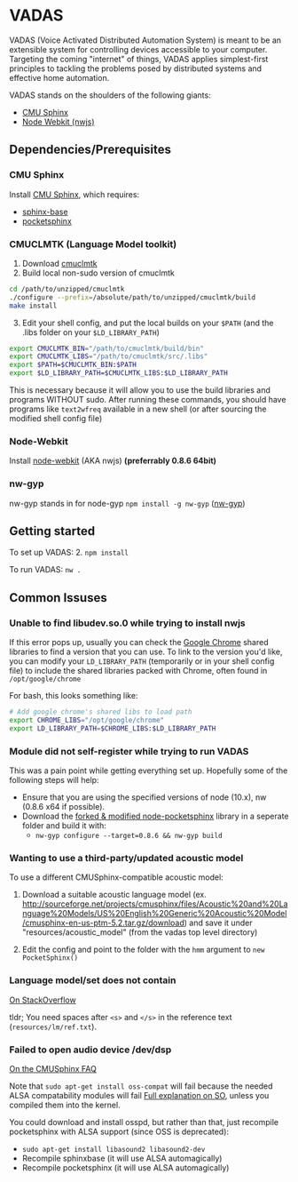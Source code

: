 # VADAS

VADAS (Voice Activated Distributed Automation System) is meant to be an extensible system for controlling devices accessible to your computer.
Targeting the coming "internet" of things, VADAS applies simplest-first principles to tackling the problems posed by distributed systems and effective home automation.

VADAS stands on the shoulders of the following giants:
- [CMU Sphinx](http://cmusphinx.sourceforge.net)
- [Node Webkit (nwjs)](http://nwjs.io)

## Dependencies/Prerequisites

### CMU Sphinx
Install [CMU Sphinx](http://cmusphinx.sourceforge.net), which requires:
- [sphinx-base](https://github.com/cmusphinx/sphinxbase)
- [pocketsphinx](https://github.com/cmusphinx/pocketsphinx)

### CMUCLMTK (Language Model toolkit)
1. Download [cmuclmtk](http://cmusphinx.sourceforge.net/wiki/download)
2. Build local non-sudo version of cmuclmtk
```bash
cd /path/to/unzipped/cmuclmtk
./configure --prefix=/absolute/path/to/unzipped/cmuclmtk/build
make install
```
3. Edit your shell config, and put the local builds on your `$PATH` (and the .libs folder on your `$LD_LIBRARY_PATH`)
```bash
export CMUCLMTK_BIN="/path/to/cmuclmtk/build/bin"
export CMUCLMTK_LIBS="/path/to/cmuclmtk/src/.libs"
export $PATH=$CMUCLMTK_BIN:$PATH
export $LD_LIBRARY_PATH=$CMUCLMTK_LIBS:$LD_LIBRARY_PATH
```

This is necessary because it will allow you to use the build libraries and programs WITHOUT sudo.
After running these commands, you should have programs like `text2wfreq` available in a new shell (or after sourcing the modified shell config file)

### Node-Webkit
Install [node-webkit](http://nwjs.io) (AKA nwjs) **(preferrably 0.8.6 64bit)**

### nw-gyp
nw-gyp stands in for node-gyp
`npm install -g nw-gyp` ([nw-gyp](https://github.com/nwjs/nw-gyp))

## Getting started

To set up VADAS:
2. `npm install`

To run VADAS:
`nw .`

## Common Issuses

### Unable to find libudev.so.0 while trying to install nwjs
If this error pops up, usually you can check the [Google Chrome](http://chrome.google.com) shared libraries to find a version that you can use. To link to the version you'd like, you can modify your `LD_LIBRARY_PATH` (temporarily or in your shell config file) to include the shared libraries packed with Chrome, often found in `/opt/google/chrome`

For bash, this looks something like:
```bash
# Add google chrome's shared libs to load path
export CHROME_LIBS="/opt/google/chrome"
export LD_LIBRARY_PATH=$CHROME_LIBS:$LD_LIBRARY_PATH
```

### **Module did not self-register** while trying to run VADAS
This was a pain point while getting everything set up. Hopefully some of the following steps will help:
- Ensure that you are using the specified versions of node (10.x), nw (0.8.6 x64 if possible).
- Download the [forked & modified node-pocketsphinx](https://github.com/t3hmrman/node-pocketsphinx/) library in a seperate folder and build it with:
  - `nw-gyp configure --target=0.8.6 && nw-gyp build`

### Wanting to use a third-party/updated acoustic model
To use a different CMUSphinx-compatible acoustic model:

1. Download a suitable acoustic language model (ex. http://sourceforge.net/projects/cmusphinx/files/Acoustic%20and%20Language%20Models/US%20English%20Generic%20Acoustic%20Model/cmusphinx-en-us-ptm-5.2.tar.gz/download) and save it under "resources/acoustic_model" (from the vadas top level directory)

2. Edit the config and point to the folder with the `hmm` argument to `new PocketSphinx()`

### Language model/set does not contain </s>
[On StackOverflow](https://stackoverflow.com/questions/25952376/language-model-set-does-not-contain-s)

tldr; You need spaces after `<s>` and `</s>` in the reference text (`resources/lm/ref.txt`).

### Failed to open audio device /dev/dsp
[On the CMUSphinx FAQ](http://cmusphinx.sourceforge.net/wiki/faq#qfailed_to_open_audio_device_dev_dsp_no_such_file_or_directory)

Note that `sudo apt-get install oss-compat` will fail because the needed ALSA compatability modules will fail [Full explanation on SO](http://askubuntu.com/questions/318396/oss-compat-package-does-not-create-dev-dsp), unless you compiled them into the kernel.

You could download and install osspd, but rather than that, just recompile pocketsphinx with ALSA support (since OSS is deprecated):
- `sudo apt-get install libasound2 libasound2-dev`
- Recompile sphinxbase (it will use ALSA automagically)
- Recompile pocketsphinx (it will use ALSA automagically)
